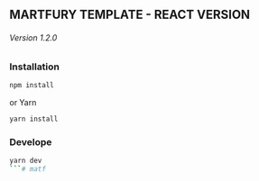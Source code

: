 ## MARTFURY TEMPLATE - REACT VERSION
###### Version 1.2.0
### Installation
```bash
npm install
```
or Yarn
```bash
yarn install 
```
### Develope
```bash
yarn dev 
```# matf
